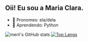 ## Oii! Eu sou a Maria Clara.
 
- 👧 Pronomes: ela/dela
- 🐍 Aprendendo: Python

![merii's GitHub stats](https://github-readme-stats.vercel.app/api?username=meriicodes&show_icons=true&theme=transparent)
[![Top Langs](https://github-readme-stats.vercel.app/api/top-langs/?username=meriicodes&layout=compact)](https://github.com/meriicodes/github-readme-stats)
